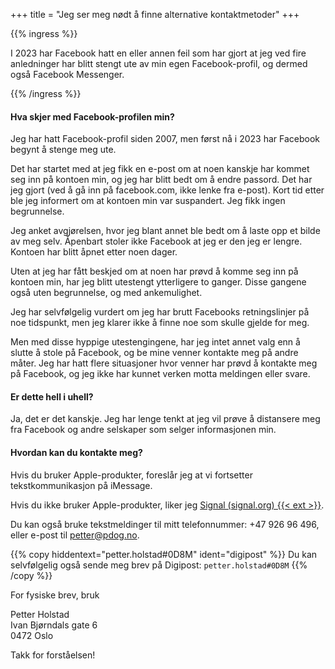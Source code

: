 +++
title = "Jeg ser meg nødt å finne alternative kontaktmetoder"
+++

{{% ingress %}}

I 2023 har Facebook hatt en eller annen feil som har gjort at jeg ved fire anledninger har blitt
stengt ute av min egen Facebook-profil, og dermed også Facebook Messenger.

{{% /ingress %}}

#### Hva skjer med Facebook-profilen min?

Jeg har hatt Facebook-profil siden 2007, men først nå i 2023 har Facebook begynt å stenge meg ute.

Det har startet med at jeg fikk en e-post om at noen kanskje har kommet seg inn på kontoen min,
og jeg har blitt bedt om å endre passord. Det har jeg gjort (ved å gå inn på facebook.com, ikke
lenke fra e-post). Kort tid etter ble jeg informert om at kontoen min var suspandert.
Jeg fikk ingen begrunnelse.

Jeg anket avgjørelsen, hvor jeg blant annet ble bedt om å laste opp et bilde av meg selv. Åpenbart
stoler ikke Facebook at jeg er den jeg er lengre. Kontoen har blitt åpnet etter noen dager.

Uten at jeg har fått beskjed om at noen har prøvd å komme seg inn på kontoen min, har jeg blitt
utestengt ytterligere to ganger. Disse gangene også uten begrunnelse, og med ankemulighet.

Jeg har selvfølgelig vurdert om jeg har brutt Facebooks retningslinjer på noe tidspunkt, men jeg
klarer ikke å finne noe som skulle gjelde for meg.

Men med disse hyppige utestengingene, har jeg intet annet valg enn å slutte å stole på Facebook,
og be mine venner kontakte meg på andre måter. Jeg har hatt flere situasjoner hvor venner har prøvd
å kontakte meg på Facebook, og jeg ikke har kunnet verken motta meldingen eller svare.

#### Er dette hell i uhell?

Ja, det er det kanskje. Jeg har lenge tenkt at jeg vil prøve å distansere meg fra Facebook og andre
selskaper som selger informasjonen min.

#### Hvordan kan du kontakte meg?

Hvis du bruker Apple-produkter, foreslår jeg at vi fortsetter tekstkommunikasjon på iMessage.

Hvis du ikke bruker Apple-produkter, liker jeg
[Signal (signal.org) {{< ext >}}](https://signal.org/).

Du kan også bruke tekstmeldinger til mitt telefonnummer: +47 926 96 496, eller e-post til
petter@pdog.no.

{{% copy
 hiddentext="petter.holstad#0D8M"
 ident="digipost"
%}}
Du kan selvfølgelig også sende meg brev på Digipost: ```petter.holstad#0D8M``` {{% /copy %}}

For fysiske brev, bruk

Petter Holstad  
Ivan Bjørndals gate 6  
0472 Oslo  

Takk for forståelsen!
